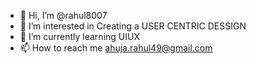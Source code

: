 - 👋 Hi, I’m @rahul8007
- 👀 I’m interested in Creating a USER CENTRIC DESSIGN
- 🌱 I’m currently learning UIUX 
- 📫 How to reach me ahuja.rahul49@gmail.com

<!---
rahul8007/rahul8007 is a ✨ special ✨ repository because its `README.md` (this file) appears on your GitHub profile.
You can click the Preview link to take a look at your changes.
--->
